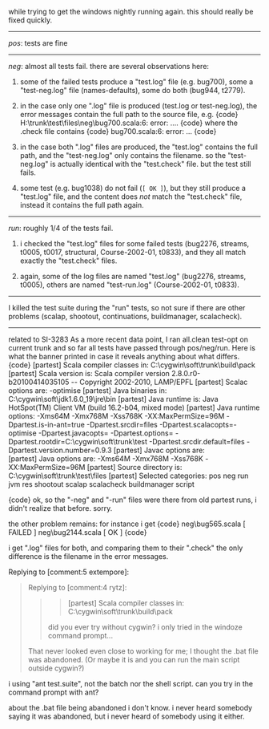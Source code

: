 while trying to get the windows nightly running again. this should really be fixed quickly.

----

*pos*: tests are fine

----

*neg*: almost all tests fail. there are several observations here:

1) some of the failed tests produce a "test.log" file (e.g. bug700), some a "test-neg.log" file (names-defaults), some do both (bug944, t2779).

2) in the case only one ".log" file is produced (test.log or test-neg.log), the error messages contain the full path to the source file, e.g.
{code}
H:\trunk\test\files\neg\bug700.scala:6: error: ....
{code}
where the .check file contains
{code}
bug700.scala:6: error: ...
{code}

3) in the case both ".log" files are produced, the "test.log" contains the full path, and the "test-neg.log" only contains the filename. so the "test-neg.log" is actually identical with the "test.check" file. but the test still fails.

4) some test (e.g. bug1038) do not fail (`[ OK ]`), but they still produce a "test.log" file, and the content does *not* match the "test.check" file, instead it contains the full path again.

----

*run*: roughly 1/4 of the tests fail.

1) i checked the "test.log" files for some failed tests (bug2276, streams, t0005, t0017, structural, Course-2002-01, t0833), and they all match exactly the "test.check" files.

2) again, some of the log files are named "test.log" (bug2276, streams, t0005), others are named "test-run.log" (Course-2002-01, t0833).

----

I killed the test suite during the "run" tests, so not sure if there are other problems (scalap, shootout, continuations, buildmanager, scalacheck).

----

related to SI-3283
As a more recent data point, I ran all.clean test-opt on current trunk and so far all tests have passed through pos/neg/run.  Here is what the banner printed in case it reveals anything about what differs.
{code}
  [partest] Scala compiler classes in: C:\cygwin\soft\trunk\build\pack
  [partest] Scala version is:          Scala compiler version 2.8.0.r0-b20100414035105 -- Copyright 2002-2010, LAMP/EPFL
  [partest] Scalac options are:        -optimise
  [partest] Java binaries in:          C:\cygwin\soft\jdk1.6.0_19\jre\bin
  [partest] Java runtime is:           Java HotSpot(TM) Client VM (build 16.2-b04, mixed mode)
  [partest] Java runtime options:      -Xms64M -Xmx768M -Xss768K -XX:MaxPermSize=96M -Dpartest.is-in-ant=true -Dpartest.srcdir=files -Dpartest.scalacopts=-optimise -Dpartest.javacopts= -Dpartest.options= -Dpartest.rootdir=C:\cygwin\soft\trunk\test -Dpartest.srcdir.default=files -Dpartest.version.number=0.9.3
  [partest] Javac options are:         
  [partest] Java options are:          -Xms64M -Xmx768M -Xss768K -XX:MaxPermSize=96M
  [partest] Source directory is:       C:\cygwin\soft\trunk\test\files
  [partest] Selected categories:       pos neg run jvm res shootout scalap scalacheck buildmanager script

{code}
ok, so the "-neg" and "-run" files were there from old partest runs, i didn't realize that before. sorry.

the other problem remains: for instance i get
{code}
  neg\bug565.scala    [ FAILED ]
  neg\bug2144.scala   [   OK   ]
{code}

i get ".log" files for both, and comparing them to their ".check" the only difference is the filename in the error messages.

Replying to [comment:5 extempore]:
> Replying to [comment:4 rytz]:
> > 
> > >   [partest] Scala compiler classes in: C:\cygwin\soft\trunk\build\pack
> > 
> > did you ever try without cygwin? i only tried in the windoze command prompt...
> 
> That never looked even close to working for me; I thought the .bat file was abandoned.  (Or maybe it is and you can run the main script outside cygwin?)

i using "ant test.suite", not the batch nor the shell script. can you try in the command prompt with ant?

about the .bat file being abandoned i don't know. i never heard somebody saying it was abandoned, but i never heard of somebody using it either.
